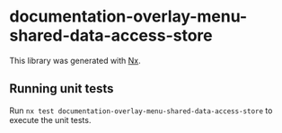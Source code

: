 # documentation-overlay-menu-shared-data-access-store

This library was generated with [Nx](https://nx.dev).

## Running unit tests

Run `nx test documentation-overlay-menu-shared-data-access-store` to execute the unit tests.
